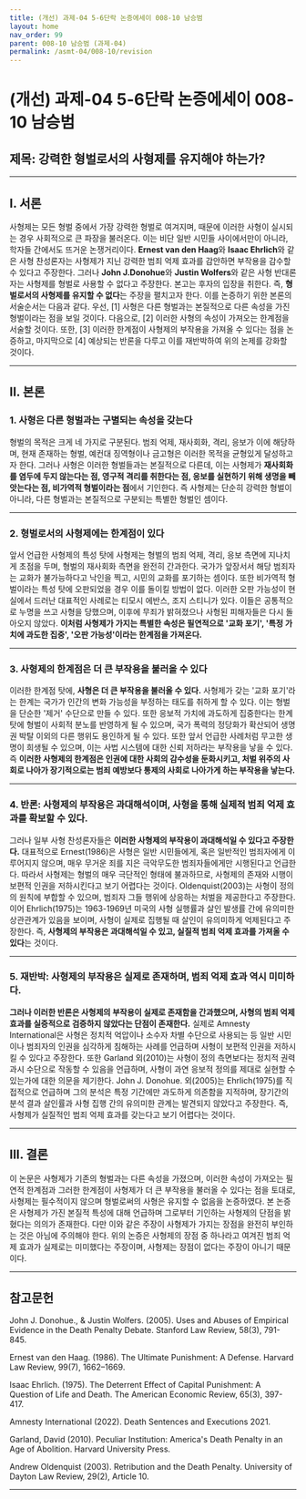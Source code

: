 ```yaml
---
title: (개선) 과제-04 5-6단락 논증에세이 008-10 남승범
layout: home
nav_order: 99
parent: 008-10 남승범 (과제-04)
permalink: /asmt-04/008-10/revision
---
```


# (개선) 과제-04 5-6단락 논증에세이 008-10 남승범 

## 제목: 강력한 형벌로서의 사형제를 유지해야 하는가?

---

## I. 서론

사형제는 모든 형벌 중에서 가장 강력한 형벌로 여겨지며, 때문에 이러한 사형이 실시되는 경우 사회적으로 큰 파장을 불러온다. 이는 비단 일반 시민들 사이에서만이 아니라, 학자들 간에서도 뜨거운 논쟁거리이다. **Ernest van den Haag**와 **Isaac Ehrlich**와 같은 사형 찬성론자는 사형제가 지닌 강력한 범죄 억제 효과를 감안하면 부작용을 감수할 수 있다고 주장한다. 그러나 **John J.Donohue**와 **Justin Wolfers**와 같은 사형 반대론자는 사형제를 형벌로 사용할 수 없다고 주장한다. 본고는 후자의 입장을 취한다. 즉, **형벌로서의 사형제를 유지할 수 없다**는 주장을 펼치고자 한다. 이를 논증하기 위한 본론의 서술순서는 다음과 같다. 우선, [1] 사형은 다른 형벌과는 본질적으로 다른 속성을 가진 형벌이라는 점을 보일 것이다. 다음으로, [2] 이러한 사형의 속성이 가져오는 한계점을 서술할 것이다. 또한, [3] 이러한 한계점이 사형제의 부작용을 가져올 수 있다는 점을 논증하고, 마지막으로 [4] 예상되는 반론을 다루고 이를 재반박하여 위의 논제를 강화할 것이다.

---

## II. 본론

### 1. 사형은 다른 형벌과는 구별되는 속성을 갖는다

형벌의 목적은 크게 네 가지로 구분된다. 범죄 억제, 재사회화, 격리, 응보가 이에 해당하며, 현재 존재하는 형벌, 예컨대 징역형이나 금고형은 이러한 목적을 균형있게 달성하고자 한다. 그러나 사형은 이러한 형벌들과는 본질적으로 다른데, 이는 사형제가 **재사회화를 염두에 두지 않는다는 점, 영구적 격리를 취한다는 점, 응보를 실현하기 위해 생명을 빼앗는다는 점, 비가역적 형벌이라는 점**에서 기인한다. 즉 사형제는 단순히 강력한 형벌이 아니라, 다른 형벌과는 본질적으로 구분되는 특별한 형벌인 셈이다.

---

### 2. 형벌로서의 사형제에는 한계점이 있다

앞서 언급한 사형제의 특성 탓에 사형제는 형벌의 범죄 억제, 격리, 응보 측면에 지나치게 초점을 두며, 형벌의 재사회화 측면을 완전히 간과한다. 국가가 앞장서서 해당 범죄자는 교화가 불가능하다고 낙인을 찍고, 시민의 교화를 포기하는 셈이다. 또한  비가역적 형벌이라는 특성 탓에 오판되었을 경우 이를 돌이킬 방법이 없다. 이러한 오판 가능성이 현실에서 드러난 대표적인 사례로는 티모시 에반스, 조지 스티니가 있다. 이들은 공통적으로 누명을 쓰고 사형을 당했으며, 이후에 무죄가 밝혀졌으나 사형된 피해자들은 다시 돌아오지 않았다. **이처럼 사형제가 가지는 특별한 속성은 필연적으로 '교화 포기', '특정 가치에 과도한 집중', '오판 가능성'이라는 한계점을 가져온다.**

---

### 3. 사형제의 한계점은 더 큰 부작용을 불러올 수 있다

이러한 한계점 탓에, **사형은 더 큰 부작용을 불러올 수 있다.** 사형제가 갖는 '교화 포기'라는 한계는 국가가 인간의 변화 가능성을 부정하는 태도를 취하게 할 수 있다. 이는 형벌을 단순한 '제거' 수단으로 만들 수 있다. 또한 응보적 가치에 과도하게 집중한다는 한계 탓에 형벌이 사회적 분노를 반영하게 될 수 있으며, 국가 폭력의 정당화가 확산되어 생명권 박탈 이외의 다른 행위도 용인하게 될 수 있다. 또한 앞서 언급한 사례처럼 무고한 생명이 희생될 수 있으며, 이는 사법 시스템에 대한 신뢰 저하라는 부작용을 낳을 수 있다. 즉 **이러한 사형제의 한계점은 인권에 대한 사회의 감수성을 둔화시키고, 처벌 위주의 사회로 나아가 장기적으로는 범죄 예방보다 통제의 사회로 나아가게 하는 부작용을 낳는다.**

---

### 4. 반론: 사형제의 부작용은 과대해석이며, 사형을 통해 실제적 범죄 억제 효과를 확보할 수 있다.

그러나 일부 사형 찬성론자들은 **이러한 사형제의 부작용이 과대해석일 수 있다고 주장한다.** 대표적으로 Ernest(1986)은 사형은 일반 시민들에게, 혹은 일반적인 범죄자에게 이루어지지 않으며, 매우 무거운 죄를 지은 극악무도한 범죄자들에게만 시행된다고 언급한다. 따라서 사형제는 형벌의 매우 극단적인 형태에 불과하므로, 사형제의 존재와 시행이 보편적 인권을 저하시킨다고 보기 어렵다는 것이다. Oldenquist(2003)는 사형이 정의의 원칙에 부합할 수 있으며, 범죄자 그들 행위에 상응하는 처벌을 제공한다고 주장한다. 이어 Ehrlich(1975)는 1963-1969년 미국의 사형 실행률과 살인 발생률 간에 유의미한 상관관계가 있음을 보이며, 사형이 실제로 집행될 때 살인이 유의미하게 억제된다고 주장한다. 즉, **사형제의 부작용은 과대해석일 수 있고, 실질적 범죄 억제 효과를 가져올 수 있다**는 것이다.

---

### 5. 재반박: 사형제의 부작용은 실제로 존재하며, 범죄 억제 효과 역시 미미하다.

**그러나 이러한 반론은 사형제의 부작용이 실제로 존재함을 간과했으며, 사형의 범죄 억제 효과를 실증적으로 검증하지 않았다는 단점이 존재한다.** 실제로 Amnesty International은 사형은 정치적 억압이나 소수자 차별 수단으로 사용되는 등 일반 시민이나 범죄자의 인권을 심각하게 침해하는 사례를 언급하며 사형이 보편적 인권을 저하시킬 수 있다고 주장한다. 또한 Garland 외(2010)는 사형이 정의 측면보다는 정치적 권력 과시 수단으로 작동할 수 있음을 언급하며, 사형이 과연 응보적 정의를 제대로 실현할 수 있는가에 대한 의문을 제기한다. John J. Donohue. 외(2005)는 Ehrlich(1975)를 직접적으로 언급하며 그의 분석은 특정 기간에만 과도하게 의존함을 지적하며, 장기간의 분석 결과 살인률과 사형 집행 간의 유의미한 관계는 발견되지 않았다고 주장한다. 즉, 사형제가 실질적인 범죄 억제 효과를 갖는다고 보기 어렵다는 것이다. 

---

## III. 결론 

이 논문은 사형제가 기존의 형벌과는 다른 속성을 가졌으며, 이러한 속성이 가져오는 필연적 한계점과 그러한 한계점이 사형제가 더 큰 부작용을 불러올 수 있다는 점을 토대로, 사형제는 필수적이지 않으며 형벌로써의 사형은 유지할 수 없음을 논증하였다. 본 논증은 사형제가 가진 본질적 특성에 대해 언급하며 그로부터 기인하는 사형제의 단점을 밝혔다는 의의가 존재한다. 다만 이와 같은 주장이 사형제가 가지는 장점을 완전히 부인하는 것은 아님에 주의해야 한다. 위의 논증은 사형제의 장점 중 하나라고 여겨진 범죄 억제 효과가 실제로는 미미했다는 주장이며, 사형제는 장점이 없다는 주장이 아니기 때문이다.

---

## 참고문헌

John J. Donohue., & Justin Wolfers. (2005). Uses and Abuses of Empirical Evidence in the Death Penalty Debate. Stanford Law Review, 58(3), 791-845.

Ernest van den Haag. (1986). The Ultimate Punishment: A Defense. Harvard Law Review, 99(7), 1662–1669.

Isaac Ehrlich. (1975). The Deterrent Effect of Capital Punishment: A Question of Life and Death. The American Economic Review, 65(3), 397-417.

Amnesty International (2022). Death Sentences and Executions 2021.

Garland, David (2010). Peculiar Institution: America's Death Penalty in an Age of Abolition. Harvard University Press.

Andrew Oldenquist (2003). Retribution and the Death Penalty. University of Dayton Law Review, 29(2), Article 10.

---